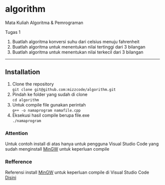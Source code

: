 # algorithm
Mata Kuliah Algoritma & Pemrograman

Tugas 1 
1. Buatlah algoritma konversi suhu dari celsius menuju fahrenheit
2. Buatlah algoritma untuk menentukan nilai tertinggi dari 3 bilangan
3. Buatlah algoritma untuk menentukan nilai terkecil dari 3 bilangan

<hr>

## Installation
1. Clone the repository <br> ```git clone git@github.com:mizzcode/algorithm.git```
2. Pindah ke folder yang sudah di clone <br> ```cd algorithm```
3. Untuk compile file gunakan perintah <br> ```g++ -o namaprogram namafile.cpp```
4. Eksekusi hasil compile berupa file.exe <br> ```./namaprogram```

### Attention
Untuk contoh install di atas hanya untuk pengguna Visual Studio Code yang sudah menginstall <a target="_blank" rel="noopener" href="https://sourceforge.net/projects/mingw-w64/">MinGW</a> untuk keperluan compile

### Refference
Referensi install <a href="https://sourceforge.net/projects/mingw-w64/">MinGW</a> untuk keperluan compile di Visual Studio Code <a target="_blank" rel="noopener" href="https://www.youtube.com/watch?v=KYxLEDF6kjs">Disini</a>
